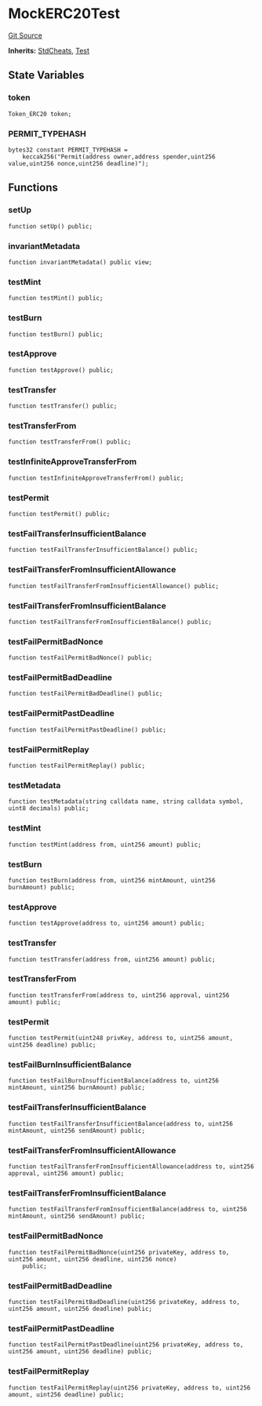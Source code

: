 # MockERC20Test
[Git Source](https://github.com/dustinstacy/boncurs/blob/8dd3d6e20d7e085dbf2dccdde2c14001616467cf/lib/forge-std/test/mocks/MockERC20.t.sol)

**Inherits:**
[StdCheats](/lib/forge-std/src/StdCheats.sol/abstract.StdCheats.md), [Test](/lib/forge-std/src/Test.sol/abstract.Test.md)


## State Variables
### token

```solidity
Token_ERC20 token;
```


### PERMIT_TYPEHASH

```solidity
bytes32 constant PERMIT_TYPEHASH =
    keccak256("Permit(address owner,address spender,uint256 value,uint256 nonce,uint256 deadline)");
```


## Functions
### setUp


```solidity
function setUp() public;
```

### invariantMetadata


```solidity
function invariantMetadata() public view;
```

### testMint


```solidity
function testMint() public;
```

### testBurn


```solidity
function testBurn() public;
```

### testApprove


```solidity
function testApprove() public;
```

### testTransfer


```solidity
function testTransfer() public;
```

### testTransferFrom


```solidity
function testTransferFrom() public;
```

### testInfiniteApproveTransferFrom


```solidity
function testInfiniteApproveTransferFrom() public;
```

### testPermit


```solidity
function testPermit() public;
```

### testFailTransferInsufficientBalance


```solidity
function testFailTransferInsufficientBalance() public;
```

### testFailTransferFromInsufficientAllowance


```solidity
function testFailTransferFromInsufficientAllowance() public;
```

### testFailTransferFromInsufficientBalance


```solidity
function testFailTransferFromInsufficientBalance() public;
```

### testFailPermitBadNonce


```solidity
function testFailPermitBadNonce() public;
```

### testFailPermitBadDeadline


```solidity
function testFailPermitBadDeadline() public;
```

### testFailPermitPastDeadline


```solidity
function testFailPermitPastDeadline() public;
```

### testFailPermitReplay


```solidity
function testFailPermitReplay() public;
```

### testMetadata


```solidity
function testMetadata(string calldata name, string calldata symbol, uint8 decimals) public;
```

### testMint


```solidity
function testMint(address from, uint256 amount) public;
```

### testBurn


```solidity
function testBurn(address from, uint256 mintAmount, uint256 burnAmount) public;
```

### testApprove


```solidity
function testApprove(address to, uint256 amount) public;
```

### testTransfer


```solidity
function testTransfer(address from, uint256 amount) public;
```

### testTransferFrom


```solidity
function testTransferFrom(address to, uint256 approval, uint256 amount) public;
```

### testPermit


```solidity
function testPermit(uint248 privKey, address to, uint256 amount, uint256 deadline) public;
```

### testFailBurnInsufficientBalance


```solidity
function testFailBurnInsufficientBalance(address to, uint256 mintAmount, uint256 burnAmount) public;
```

### testFailTransferInsufficientBalance


```solidity
function testFailTransferInsufficientBalance(address to, uint256 mintAmount, uint256 sendAmount) public;
```

### testFailTransferFromInsufficientAllowance


```solidity
function testFailTransferFromInsufficientAllowance(address to, uint256 approval, uint256 amount) public;
```

### testFailTransferFromInsufficientBalance


```solidity
function testFailTransferFromInsufficientBalance(address to, uint256 mintAmount, uint256 sendAmount) public;
```

### testFailPermitBadNonce


```solidity
function testFailPermitBadNonce(uint256 privateKey, address to, uint256 amount, uint256 deadline, uint256 nonce)
    public;
```

### testFailPermitBadDeadline


```solidity
function testFailPermitBadDeadline(uint256 privateKey, address to, uint256 amount, uint256 deadline) public;
```

### testFailPermitPastDeadline


```solidity
function testFailPermitPastDeadline(uint256 privateKey, address to, uint256 amount, uint256 deadline) public;
```

### testFailPermitReplay


```solidity
function testFailPermitReplay(uint256 privateKey, address to, uint256 amount, uint256 deadline) public;
```

